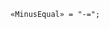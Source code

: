 <!-- This file is generated automatically by infrastructure scripts. Please don't edit by hand. -->

<!-- markdownlint-disable first-line-h1 -->

```{ .ebnf .slang-ebnf #MinusEqual }
«MinusEqual» = "-=";
```
